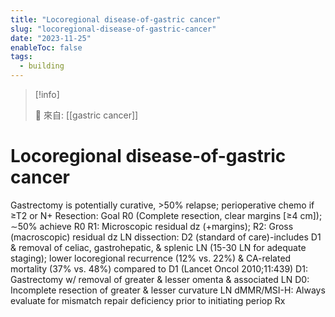 ```yaml
---
title: "Locoregional disease-of-gastric cancer"
slug: "locoregional-disease-of-gastric-cancer"
date: "2023-11-25"
enableToc: false
tags:
  - building
---
```


> [!info]
>
> 🌱 來自: [[gastric cancer]]

# Locoregional disease-of-gastric cancer

Gastrectomy is potentially curative, >50% relapse; perioperative chemo if ≥T2 or N+
Resection: Goal R0 (Complete resection, clear margins [≥4 cm]); ∼50% achieve R0 R1: Microscopic residual dz (+margins); R2: Gross (macroscopic) residual dz
LN dissection: D2 (standard of care)-includes D1 & removal of celiac, gastrohepatic, & splenic LN (15-30 LN for adequate staging); lower locoregional recurrence (12% vs. 22%) & CA-related mortality (37% vs. 48%) compared to D1 (Lancet Oncol 2010;11:439)
D1: Gastrectomy w/ removal of greater & lesser omenta & associated LN
D0: Incomplete resection of greater & lesser curvature LN
dMMR/MSI-H: Always evaluate for mismatch repair deficiency prior to initiating periop Rx
